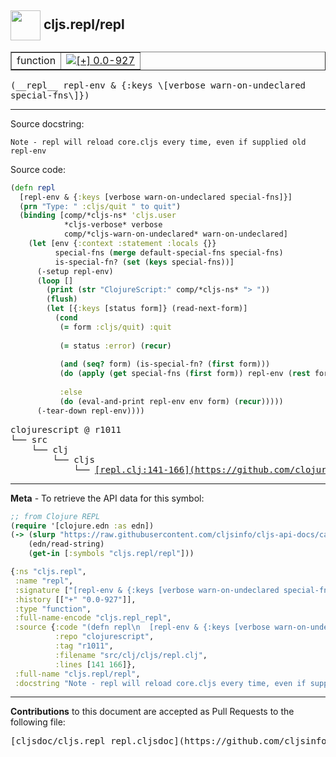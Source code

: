 ## <img width="48px" valign="middle" src="http://i.imgur.com/Hi20huC.png"> cljs.repl/repl

 <table border="1">
<tr>

<td>function</td>
<td><a href="https://github.com/cljsinfo/cljs-api-docs/tree/0.0-927"><img valign="middle" alt="[+] 0.0-927" src="https://img.shields.io/badge/+-0.0--927-lightgrey.svg"></a> </td>
</tr>
</table>

 <samp>
(__repl__ repl-env & {:keys \[verbose warn-on-undeclared special-fns\]})<br>
</samp>

---




Source docstring:

```
Note - repl will reload core.cljs every time, even if supplied old repl-env
```

Source code:

```clj
(defn repl
  [repl-env & {:keys [verbose warn-on-undeclared special-fns]}]
  (prn "Type: " :cljs/quit " to quit")
  (binding [comp/*cljs-ns* 'cljs.user
            *cljs-verbose* verbose
            comp/*cljs-warn-on-undeclared* warn-on-undeclared]
    (let [env {:context :statement :locals {}}
          special-fns (merge default-special-fns special-fns)
          is-special-fn? (set (keys special-fns))]
      (-setup repl-env)
      (loop []
        (print (str "ClojureScript:" comp/*cljs-ns* "> "))
        (flush)
        (let [{:keys [status form]} (read-next-form)]
          (cond
           (= form :cljs/quit) :quit
           
           (= status :error) (recur)
           
           (and (seq? form) (is-special-fn? (first form)))
           (do (apply (get special-fns (first form)) repl-env (rest form)) (newline) (recur))
           
           :else
           (do (eval-and-print repl-env env form) (recur)))))
      (-tear-down repl-env))))
```

 <pre>
clojurescript @ r1011
└── src
    └── clj
        └── cljs
            └── <ins>[repl.clj:141-166](https://github.com/clojure/clojurescript/blob/r1011/src/clj/cljs/repl.clj#L141-L166)</ins>
</pre>


---

__Meta__ - To retrieve the API data for this symbol:

```clj
;; from Clojure REPL
(require '[clojure.edn :as edn])
(-> (slurp "https://raw.githubusercontent.com/cljsinfo/cljs-api-docs/catalog/cljs-api.edn")
    (edn/read-string)
    (get-in [:symbols "cljs.repl/repl"]))
```

```clj
{:ns "cljs.repl",
 :name "repl",
 :signature ["[repl-env & {:keys [verbose warn-on-undeclared special-fns]}]"],
 :history [["+" "0.0-927"]],
 :type "function",
 :full-name-encode "cljs.repl_repl",
 :source {:code "(defn repl\n  [repl-env & {:keys [verbose warn-on-undeclared special-fns]}]\n  (prn \"Type: \" :cljs/quit \" to quit\")\n  (binding [comp/*cljs-ns* 'cljs.user\n            *cljs-verbose* verbose\n            comp/*cljs-warn-on-undeclared* warn-on-undeclared]\n    (let [env {:context :statement :locals {}}\n          special-fns (merge default-special-fns special-fns)\n          is-special-fn? (set (keys special-fns))]\n      (-setup repl-env)\n      (loop []\n        (print (str \"ClojureScript:\" comp/*cljs-ns* \"> \"))\n        (flush)\n        (let [{:keys [status form]} (read-next-form)]\n          (cond\n           (= form :cljs/quit) :quit\n           \n           (= status :error) (recur)\n           \n           (and (seq? form) (is-special-fn? (first form)))\n           (do (apply (get special-fns (first form)) repl-env (rest form)) (newline) (recur))\n           \n           :else\n           (do (eval-and-print repl-env env form) (recur)))))\n      (-tear-down repl-env))))",
          :repo "clojurescript",
          :tag "r1011",
          :filename "src/clj/cljs/repl.clj",
          :lines [141 166]},
 :full-name "cljs.repl/repl",
 :docstring "Note - repl will reload core.cljs every time, even if supplied old repl-env"}

```

---

__Contributions__ to this document are accepted as Pull Requests to the following file:

 <pre>
[cljsdoc/cljs.repl_repl.cljsdoc](https://github.com/cljsinfo/cljs-api-docs/blob/master/cljsdoc/cljs.repl_repl.cljsdoc)
</pre>


